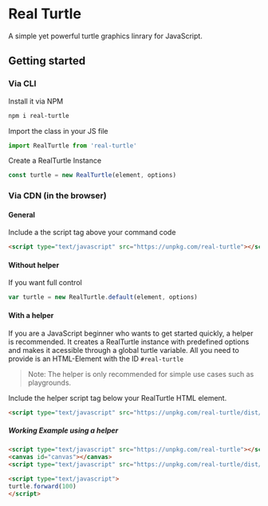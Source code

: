 # Real Turtle
A simple yet powerful turtle graphics linrary for JavaScript.

## Getting started
### Via CLI

Install it via NPM
```sh
npm i real-turtle
```

Import the class in your JS file
```javascript
import RealTurtle from 'real-turtle'
```

Create a RealTurtle Instance
```javascript
const turtle = new RealTurtle(element, options)
```

### Via CDN (in the browser)
#### General
Include a the script tag above your command code
```html
<script type="text/javascript" src="https://unpkg.com/real-turtle"></script>
```

#### Without helper
If you want full control
```javascript
var turtle = new RealTurtle.default(element, options)
```

#### With a helper
If you are a JavaScript beginner who wants to get started quickly, a helper is recommended. It creates a RealTurtle instance with predefined options and makes it acessible through a global turtle variable. All you need to provide is an HTML-Element with the ID `#real-turtle`

> Note: The helper is only recommended for simple use cases such as playgrounds.

Include the helper script tag below your RealTurtle HTML element.

```html
<script type="text/javascript" src="https://unpkg.com/real-turtle/dist/helpers/simple.js"></script>
```

##### Working Example using a helper
```html
<script type="text/javascript" src="https://unpkg.com/real-turtle"></script>
<canvas id="canvas"></canvas>
<script type="text/javascript" src="https://unpkg.com/real-turtle/dist/helpers/simple.js"></script>

<script type="text/javascript">
turtle.forward(100)
</script>
```
